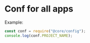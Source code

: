 # Conf for all apps

Example:

```js
const conf = require("@core/config");
console.log(conf.PROJECT_NAME);
```
